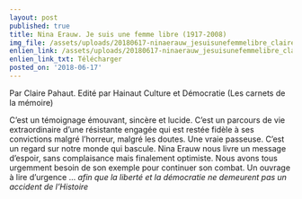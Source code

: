 ```yaml
---
layout: post
published: true
title: Nina Erauw. Je suis une femme libre (1917-2008)
img_file: /assets/uploads/20180617-ninaerauw_jesuisunefemmelibre_clairepahaut-1.jpg
enlien_link: /assets/uploads/20180617-ninaerauw_jesuisunefemmelibre_clairepahaut.pdf
enlien_link_txt: Télécharger
posted_on: '2018-06-17'
---
```

Par Claire Pahaut. Edité par Hainaut Culture et Démocratie (Les carnets de la mémoire)

C’est un témoignage émouvant, sincère et lucide. C’est un parcours de vie extraordinaire d’une résistante engagée qui est restée fidèle à ses convictions malgré l’horreur, malgré les doutes. Une vraie passeuse. C’est un regard sur notre monde qui bascule. Nina Erauw nous livre un message d’espoir, sans complaisance mais finalement optimiste. Nous avons tous urgemment besoin de son exemple pour continuer son combat. Un ouvrage à lire d’urgence … _afin que la liberté et la démocratie ne demeurent pas un accident de l’Histoire_
